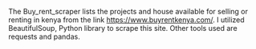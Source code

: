 The Buy_rent_scraper lists the projects and house available for selling or renting in kenya from the link https://www.buyrentkenya.com/.
I utilized BeautifulSoup, Python library to scrape this site. 
Other tools used are requests and pandas.
